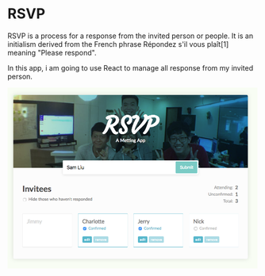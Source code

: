 # RSVP
RSVP is a process for a response from the invited person or people. It is an initialism derived from the French phrase Répondez s'il vous plaît[1] meaning "Please respond".


In this app, i am going to use React to manage all response from my  invited person.

![terminal screen](https://raw.githubusercontent.com/nullmicgo/RSVP/master/screen.png)



